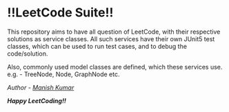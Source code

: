 # **!!LeetCode Suite!!**

This repository aims to have all question of LeetCode, with their respective solutions as service classes.
All such services have their own JUnit5 test classes, which can be used to run test cases, and to debug the code/solution.

Also, commonly used model classes are defined, which these services use. e.g. - TreeNode, Node, GraphNode etc.

_Author_ - _[Manish Kumar](https://github.com/manish-59)_

**_Happy LeetCoding!!_**